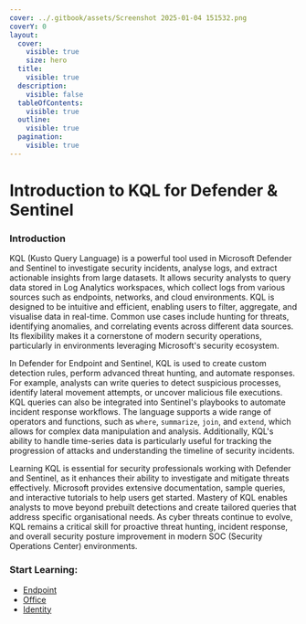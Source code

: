 ```yaml
---
cover: ../.gitbook/assets/Screenshot 2025-01-04 151532.png
coverY: 0
layout:
  cover:
    visible: true
    size: hero
  title:
    visible: true
  description:
    visible: false
  tableOfContents:
    visible: true
  outline:
    visible: true
  pagination:
    visible: true
---
```


# Introduction to KQL for Defender & Sentinel

### Introduction

KQL (Kusto Query Language) is a powerful tool used in Microsoft Defender and Sentinel to investigate security incidents, analyse logs, and extract actionable insights from large datasets. It allows security analysts to query data stored in Log Analytics workspaces, which collect logs from various sources such as endpoints, networks, and cloud environments. KQL is designed to be intuitive and efficient, enabling users to filter, aggregate, and visualise data in real-time. Common use cases include hunting for threats, identifying anomalies, and correlating events across different data sources. Its flexibility makes it a cornerstone of modern security operations, particularly in environments leveraging Microsoft's security ecosystem.

In Defender for Endpoint and Sentinel, KQL is used to create custom detection rules, perform advanced threat hunting, and automate responses. For example, analysts can write queries to detect suspicious processes, identify lateral movement attempts, or uncover malicious file executions. KQL queries can also be integrated into Sentinel's playbooks to automate incident response workflows. The language supports a wide range of operators and functions, such as `where`, `summarize`, `join`, and `extend`, which allows for complex data manipulation and analysis. Additionally, KQL's ability to handle time-series data is particularly useful for tracking the progression of attacks and understanding the timeline of security incidents.

Learning KQL is essential for security professionals working with Defender and Sentinel, as it enhances their ability to investigate and mitigate threats effectively. Microsoft provides extensive documentation, sample queries, and interactive tutorials to help users get started. Mastery of KQL enables analysts to move beyond prebuilt detections and create tailored queries that address specific organisational needs. As cyber threats continue to evolve, KQL remains a critical skill for proactive threat hunting, incident response, and overall security posture improvement in modern SOC (Security Operations Center) environments.

### Start Learning:

* [Endpoint](endpoint.md)
* [Office](office.md)
* [Identity](identity.md)
